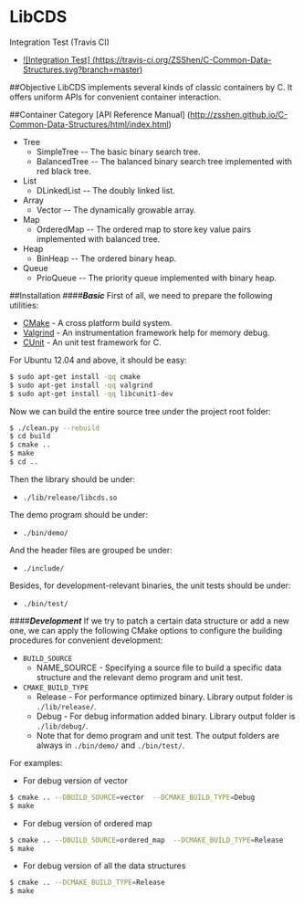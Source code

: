 LibCDS
=============

Integration Test (Travis CI)
+ [![Integration Test] (https://travis-ci.org/ZSShen/C-Common-Data-Structures.svg?branch=master)](https://travis-ci.org/ZSShen/C-Common-Data-Structures)

##Objective
LibCDS implements several kinds of classic containers by C. It offers uniform APIs for convenient container interaction.

##Container Category
[API Reference Manual] (http://zsshen.github.io/C-Common-Data-Structures/html/index.html)
+ Tree
  + SimpleTree -- The basic binary search tree.
  + BalancedTree -- The balanced binary search tree implemented with red black tree.
+ List
  + DLinkedList -- The doubly linked list.
+ Array
  + Vector -- The dynamically growable array.
+ Map
  + OrderedMap -- The ordered map to store key value pairs implemented with balanced tree.
+ Heap
  + BinHeap -- The ordered binary heap.
+ Queue
  + PrioQueue -- The priority queue implemented with binary heap.

##Installation
####***Basic***
First of all, we need to prepare the following utilities:
- [CMake] - A cross platform build system.
- [Valgrind] - An instrumentation framework help for memory debug.
- [CUnit] - An unit test framework for C.

For Ubuntu 12.04 and above, it should be easy:
``` sh
$ sudo apt-get install -qq cmake
$ sudo apt-get install -qq valgrind
$ sudo apt-get install -qq libcunit1-dev
```
Now we can build the entire source tree under the project root folder:
``` sh
$ ./clean.py --rebuild
$ cd build
$ cmake ..
$ make
$ cd ..
```
Then the library should be under:  
- `./lib/release/libcds.so`  

The demo program should be under: 
- `./bin/demo/` 

And the header files are grouped be under: 
- `./include/` 

Besides, for development-relevant binaries, the unit tests should be under: 
- `./bin/test/` 

####***Development***
If we try to patch a certain data structure or add a new one, we can apply the following CMake options to configure the building procedures for convenient development:  
- `BUILD_SOURCE`  
  + NAME_SOURCE - Specifying a source file to build a specific data structure and the relevant demo program and unit test.
- `CMAKE_BUILD_TYPE`
  + Release - For performance optimized binary. Library output folder is `./lib/release/`.
  + Debug - For debug information added binary. Library output folder is `./lib/debug/`.
  + Note that for demo program and unit test. The output folders are always in `./bin/demo/` and `./bin/test/`.

For examples:
- For debug version of vector
``` sh
$ cmake .. --DBUILD_SOURCE=vector  --DCMAKE_BUILD_TYPE=Debug
$ make
```
- For debug version of ordered map
``` sh
$ cmake .. --DBUILD_SOURCE=ordered_map  --DCMAKE_BUILD_TYPE=Release
$ make
```
- For debug version of all the data structures
``` sh
$ cmake .. --DCMAKE_BUILD_TYPE=Release
$ make
```

[CMake]:http://www.cmake.org/
[Valgrind]:http://valgrind.org/
[CUnit]:http://cunit.sourceforge.net/ 
